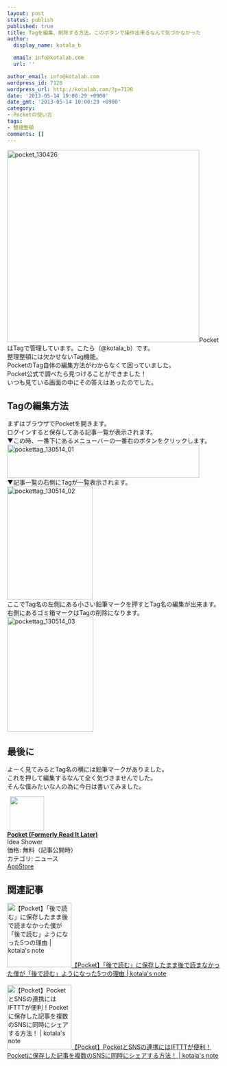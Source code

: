 ```yaml
---
layout: post
status: publish
published: true
title: Tagを編集、削除する方法。このボタンで操作出来るなんて気づかなかった
author:
  display_name: kotala_b

  email: info@kotalab.com
  url: ''

author_email: info@kotalab.com
wordpress_id: 7128
wordpress_url: http://kotalab.com/?p=7128
date: '2013-05-14 19:00:29 +0900'
date_gmt: '2013-05-14 10:00:29 +0900'
category:
- Pocketの使い方
tags:
- 整理整頓
comments: []
---
```

<p><img src="http://kotalab.com/wp-content/uploads/pocket_130426-448x448.png" alt="pocket_130426" width="448" height="448" class="alignnone size-large wp-image-6923" />PocketはTagで管理しています。こたら（@kotala_b）です。<br />
整理整頓には欠かせないTag機能。<br />
PocketのTag自体の編集方法がわからなくて困っていました。<br />
Pocket公式で調べたら見つけることができました！<br />
いつも見ている画面の中にその答えはあったのでした。<br />
<!--more--></p>
<h2>Tagの編集方法</h2>
<p>まずはブラウザでPocketを開きます。<br />
ログインすると保存してある記事一覧が表示されます。<br />
▼この時、一番下にあるメニューバーの一番右のボタンをクリックします。<br />
<img src="http://kotalab.com/wp-content/uploads/pockettag_130514_01-448x77.jpg" alt="pockettag_130514_01" width="448" height="77" class="alignnone size-large wp-image-7129" /><br />
▼記事一覧の右側にTagが一覧表示されます。<br />
<img src="http://kotalab.com/wp-content/uploads/pockettag_130514_02.jpg" alt="pockettag_130514_02" width="199" height="264" class="alignnone size-full wp-image-7131" /><br />
ここでTag名の左側にある小さい鉛筆マークを押すとTag名の編集が出来ます。<br />
右側にあるゴミ箱マークはTagの削除になります。<br />
<img src="http://kotalab.com/wp-content/uploads/pockettag_130514_03.jpg" alt="pockettag_130514_03" width="201" height="268" class="alignnone size-full wp-image-7130" /></p>
<h2>最後に</h2>
<p>よーく見てみるとTag名の横には鉛筆マークがありました。<br />
これを押して編集するなんて全く気づきませんでした。<br />
そんな僕みたいな人の為に今日は書いてみました。</p>
<div class="applink">
<div class="applinkimg"><a href="https://itunes.apple.com/jp/app/pocket-formerly-read-it-later/id309601447?mt=8&uo=4&at=10l4yU" rel="nofollow" target="_blank"><img hspace="6" src="http://a265.phobos.apple.com/us/r1000/049/Purple4/v4/42/7b/c6/427bc619-838e-88d2-5bdb-4b82d2b4d4e4/IconPhone_57.png" width="80" /></a></div>
<div class="applinktext">
<div class="applinktitle"><strong><a href="https://itunes.apple.com/jp/app/pocket-formerly-read-it-later/id309601447?mt=8&uo=4&at=10l4yU" rel="nofollow" target="_blank">Pocket (Formerly Read It Later)</a></strong></div>
<div class="applinkinfo">Idea Shower</div>
<div class="applinkinfo">価格: 無料（記事公開時）</div>
<div class="applinkinfo">カテゴリ: ニュース</div>
</div>
<div class="clear"></div>
<div class="appstorelink"><a href="https://itunes.apple.com/jp/app/pocket-formerly-read-it-later/id309601447?mt=8&uo=4&at=10l4yU" rel="nofollow" target="_blank">AppStore</a></div>
</div>
<h2 class="rele">関連記事</h2>
<p><a href="http://kotalab.com/pocket-five-reason" target="_blank"><img  class="alignleft" src="http://kotalab.com/wp-content/uploads/pocket_130513.jpg" alt="【Pocket】「後で読む」に保存したまま後で読まなかった僕が「後で読む」ようになった5つの理由 | kotala's note" width="150" /></a><a href="http://kotalab.com/pocket-five-reason" target="_blank">【Pocket】「後で読む」に保存したまま後で読まなかった僕が「後で読む」ようになった5つの理由 | kotala's note</a><br style="clear:both;" /><br />
<a href="http://kotalab.com/pocket-ifttt" target="_blank"><img  class="alignleft" src="http://kotalab.com/wp-content/uploads/pocketsns_130510-448x216.jpg" alt="【Pocket】PocketとSNSの連携にはIFTTTが便利！Pocketに保存した記事を複数のSNSに同時にシェアする方法！ | kotala's note" width="150" /></a><a href="http://kotalab.com/pocket-ifttt" target="_blank">【Pocket】PocketとSNSの連携にはIFTTTが便利！Pocketに保存した記事を複数のSNSに同時にシェアする方法！ | kotala's note</a><br style="clear:both;" /></p>
